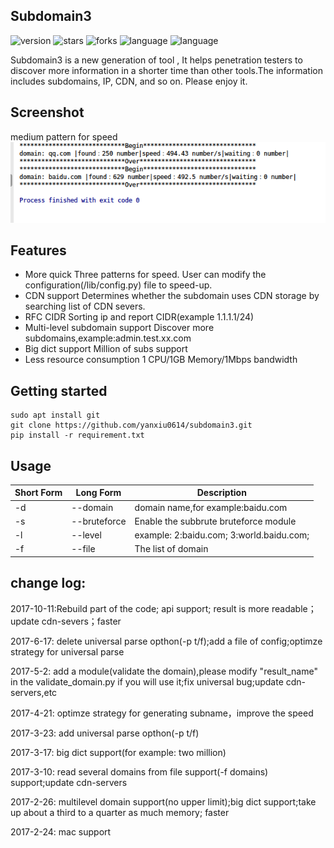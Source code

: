 ## Subdomain3

![version](https://img.shields.io/badge/version-2.0-green.svg) ![stars](https://img.shields.io/github/stars/yanxiu0614/subdomain3.svg) ![forks](https://img.shields.io/github/forks/yanxiu0614/subdomain3.svg)  ![language](https://img.shields.io/badge/language-python2%2B-green.svg) ![language](https://img.shields.io/badge/language-python3%2B-green.svg) 

Subdomain3 is a new generation of tool , It helps penetration testers to discover more information  in a shorter time than other tools.The  information includes subdomains, IP, CDN, and so on. Please enjoy it.

## Screenshot
medium pattern for speed
![](screenshot.png)

## Features
* More quick
Three patterns for speed. User can modify the configuration(/lib/config.py) file to speed-up.
* CDN support
Determines whether the subdomain  uses CDN storage by searching list of CDN severs.
* RFC CIDR
Sorting ip and report CIDR(example 1.1.1.1/24)
* Multi-level subdomain support
Discover more subdomains,example:admin.test.xx.com
* Big dict support
Million of subs support
* Less resource consumption
1 CPU/1GB Memory/1Mbps bandwidth

## Getting started

```
sudo apt install git
git clone https://github.com/yanxiu0614/subdomain3.git
pip install -r requirement.txt
```
## Usage

Short Form    | Long Form     | Description
------------- | ------------- |-------------
-d            | --domain      | domain name,for example:baidu.com
-s            | --bruteforce  | Enable the subbrute bruteforce module
-l            | --level       | example: 2:baidu.com; 3:world.baidu.com;
-f            | --file        | The list of domain

## change log:

2017-10-11:Rebuild part of the code; api support; result is more readable；update cdn-severs；faster

2017-6-17: delete universal parse opthon(-p t/f);add a file of config;optimze strategy for universal parse

2017-5-2: add a module(validate the domain),please modify "result_name" in the validate_domain.py if you will use it;fix universal bug;update cdn-servers,etc

2017-4-21: optimze strategy for generating subname，improve the speed

2017-3-23: add universal parse opthon(-p t/f)

2017-3-17: big dict support(for example: two million)

2017-3-10: read several domains from file support(-f domains) support;update cdn-servers

2017-2-26: multilevel domain support(no upper limit);big dict support;take up about a third to a quarter as much memory; faster

2017-2-24: mac support
